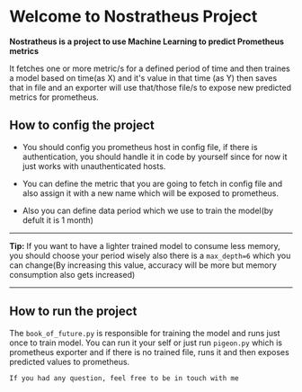 # Welcome to Nostratheus Project
**Nostratheus is a project to use Machine Learning to predict Prometheus metrics**

It fetches one or more metric/s for a defined period of time and then traines a model based on time(as X) and it's value in that time (as Y) then saves that in file and an exporter will use that/those file/s to expose new predicted metrics for prometheus. 

## How to config the project

- You should config you prometheus host in config file, if there is authentication, you should handle it in code by yourself since for now it just works with unauthenticated hosts.

- You can define the metric that you are going to fetch in config file and also assign it with a new name which will be exposed to prometheus.

- Also you can define data period which we use to train the model(by defult it is 1 month)

***
**Tip:** If you want to have a lighter trained model to consume less memory, you should choose your period wisely also there is a `max_depth=6` which you can change(By increasing this value, accuracy will be more but memory consumption also gets increased)
***
## How to run the project

The `book_of_future.py` is responsible for training the model and runs just once to train model. You can run it your self or just run `pigeon.py` which is prometheus exporter and if there is no trained file, runs it and then exposes predicted values to prometheus.


`If you had any question, feel free to be in touch with me`